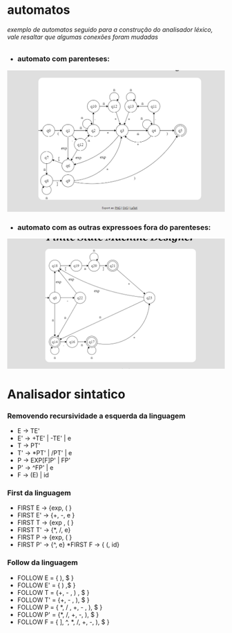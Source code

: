 
# automatos
###### exemplo de automatos seguido para a construção do analisador léxico, vale resaltar que algumas conexões foram mudadas

* ### automato com parenteses:
!["automato"](./assets/parenteses.png)

* ### automato com as outras expressoes fora do parenteses:
!["automato"](./assets/sem%20parenteses.png)

# Analisador sintatico

### Removendo recursividade a esquerda da linguagem
* E  -> TE'
* E' -> +TE' | -TE' | e
* T  -> PT'
* T' -> *PT' | /PT' | e
* P  -> EXP[F]P' | FP'
* P' -> ^FP' | e
* F  -> (E) | id


### First da linguagem

* FIRST E -> {exp, ( }
* FIRST E' -> {+, -, e }
* FIRST T -> {exp , ( }
* FIRST T' -> {*, /, e}
* FIRST P -> {exp, ( }
* FIRST P' -> {^, e}
*FIRST F -> { (, id}

### Follow da linguagem

* FOLLOW E = { ), $ }
* FOLLOW E' = { ) ,$ }
* FOLLOW T = {+, - , ) , $ }
* FOLLOW T' = {+, - , ), $ }
* FOLLOW P = { *, / , +, - , ), $ }
* FOLLOW P' = {*, /, +, -, ), $ }
* FOLLOW F = { ], ^, *, /, +, -, ), $ }


